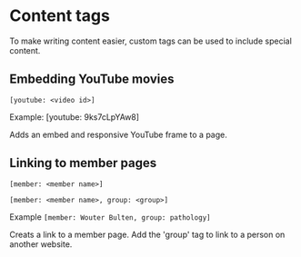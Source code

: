 # Content tags

To make writing content easier, custom tags can be used to include special content.

## Embedding YouTube movies

`[youtube: <video id>]`

Example: [youtube: 9ks7cLpYAw8]

Adds an embed and responsive YouTube frame to a page.

## Linking to member pages

`[member: <member name>]`

`[member: <member name>, group: <group>]`

Example `[member: Wouter Bulten, group: pathology]`

Creats a link to a member page. Add the 'group' tag to link to a person on another website.
